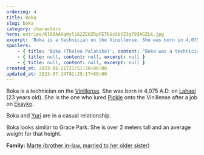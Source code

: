 ```yaml
---
ordering: 4
title: Boka
slug: boka
category: characters
hero: entries/Kl00AAXq0ylS82ZE0ZRpFETbSsSbYZ3q793AGZLk.jpg
excerpt: 'Boka is a technician on the Vinillense. She was born in 4,075 A.D. on Lahaei (23 years old). She is...'
spoilers:
    - { title: 'Boka (Thalea Palakiko)', content: "Boka was a technician on the [Vinillense](/category/spaceships/vinillense). She was born in 4,075 A.D. on [Lahaei](/category/planets-cities/lahaei) and died in 4,098 A.D. (23 years old) in [Damotan](/category/planets-cities/damotan), [Velopa](/category/planets-cities/velopa). [Mary](/category/characters/mary) pulled the [bolt pistol](/category/tech-futurism/bolts) trigger that killed her, but was being controlled by [Kemba Tiran](/category/characters/bluebell) at the time.\r\n\r\nBoka and [Yuri](/category/characters/yuri) were in a casual relationship. She was the one who lured [Pickle](/category/characters/pickle) onto the [Vinillense](/category/spaceships/vinillense) after a job on [Ekayko](/category/planets-cities/ekayko).\r\n\r\nBoka looked similar to Grace Park. She was over 2 meters tall and an average weight for that height.\r\n\r\n**Family:** [Marte Puccar (brother in-law, married to her older sister)](/category/characters/marte)\r\n\r\n**Pronunciation:**\r\n- thuh lee’ eh\r\n- pahl’ eh kee ko", excerpt: 'Boka was a technician on the Vinillense. She was born in 4,075 A.D. on Lahaei and died in 4,098 A.D....' }
    - { title: null, content: null, excerpt: null }
    - { title: null, content: null, excerpt: null }
created_at: 2023-05-21T21:51:20+00:00
updated_at: 2023-07-14T01:29:17+00:00
---
```

Boka is a technician on the [Vinillense](/category/spaceships/vinillense). She was born in 4,075 A.D. on [Lahaei](/category/planets-cities/lahaei) (23 years old). She is the one who lured [Pickle](/category/characters/pickle) onto the Vinillense after a job on [Ekayko](/category/planets-cities/ekayko).

Boka and [Yuri](/category/characters/yuri) are in a casual relationship.

Boka looks similar to Grace Park. She is over 2 meters tall and an average weight for that height.

**Family:** [Marte (brother in-law, married to her older sister)](/category/characters/marte)
